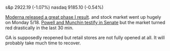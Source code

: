 s&p 2922.19 (-1.07%) nasdaq 9185.10 (-0.54%)

[Moderna released a great phase I result](https://investors.modernatx.com/news-releases/news-release-details/moderna-announces-positive-interim-phase-1-data-its-mrna-vaccine).
and stock market went up hugely on Monday 5/18.
[Powell and Munchin testify in Senate](https://www.investing.com/news/stock-market-news/stocks--dow-off-lows-as-investors-mull-mixed-earnings-powell-remarks-2177120)
but the market turned red drastically in the last 30 min.

GA is supposedly reopened but retail stores are not fully opened at all. It will probably take much time to recover.


